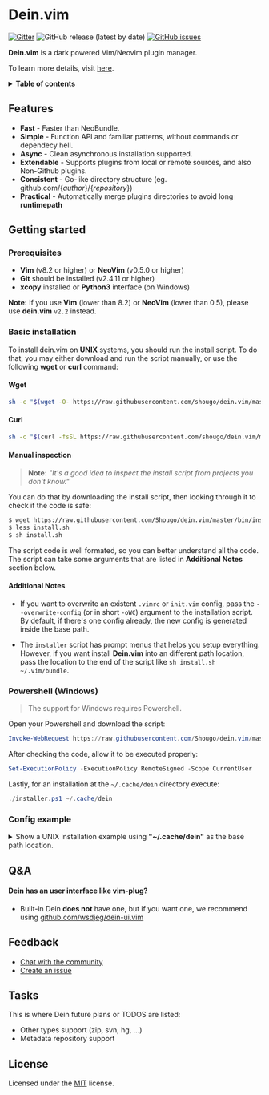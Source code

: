 # Dein.vim

[![Gitter](https://img.shields.io/gitter/room/Shougo/dein.vim?color=mediumaquamarine)](https://gitter.im/Shougo/dein.vim)
![GitHub release (latest by date)](https://img.shields.io/github/v/release/Shougo/dein.vim?color=mediumaquamarine)
[![GitHub issues](https://img.shields.io/github/issues/shougo/dein.vim?color=mediumaquamarine)](https://github.com/Shougo/dein.vim/issues)


**Dein.vim** is a dark powered Vim/Neovim plugin manager.

To learn more details, visit [here](doc/dein.txt).

<details>
 <summary><strong>Table of contents</strong></summary>
 <br/>

<!-- vim-markdown-toc GFM -->

- [Dein.vim](#deinvim)
  - [Features](#features)
  - [Getting started](#getting-started)
    - [Prerequisites](#prerequisites)
    - [Basic installation](#basic-installation)
      - [Wget](#wget)
      - [Curl](#curl)
      - [Manual inspection](#manual-inspection)
      - [Additional Notes](#additional-notes)
    - [Powershell (Windows)](#powershell-windows)
    - [Config example](#config-example)
  - [Q&A](#qa)
      - [Dein supports NeoBundle?](#dein-supports-neobundle)
      - [Dein has an user interface like vim-plug?](#dein-has-an-user-interface-like-vim-plug)
  - [Feedback](#feedback)
  - [Tasks](#tasks)
  - [License](#license)

<!-- vim-markdown-toc -->

<br/>
</details>


## Features

- **Fast** - Faster than NeoBundle.
- **Simple** - Function API and familiar patterns, without commands or
  dependecy hell.
- **Async** - Clean asynchronous installation supported.
- **Extendable** - Supports plugins from local or remote sources, and also
  Non-Github plugins.
- **Consistent** - Go-like directory structure (eg.
  github.com/{_author_}/{_repository_})
- **Practical** - Automatically merge plugins directories to avoid long
  **runtimepath**


## Getting started


### Prerequisites

- **Vim** (v8.2 or higher) or **NeoVim** (v0.5.0 or higher)
- **Git** should be installed (v2.4.11 or higher)
- **xcopy** installed or **Python3** interface (on Windows)

**Note:** If you use **Vim** (lower than 8.2) or **NeoVim** (lower than 0.5),
please use **dein.vim** `v2.2` instead.


### Basic installation

To install dein.vim on **UNIX** systems, you should run the install script. To
do that, you may either download and run the script manually, or use the
following **wget** or **curl** command:


#### Wget

```sh
sh -c "$(wget -O- https://raw.githubusercontent.com/shougo/dein.vim/master/bin/installer.sh)"
```


#### Curl

```sh
sh -c "$(curl -fsSL https://raw.githubusercontent.com/shougo/dein.vim/master/bin/installer.sh)"
```


#### Manual inspection

> **Note:** _"It's a good idea to inspect the install script from projects you
> don't know."_

You can do that by downloading the install script, then looking through it to
check if the code is safe:

```sh
$ wget https://raw.githubusercontent.com/Shougo/dein.vim/master/bin/installer.sh
$ less install.sh
$ sh install.sh
```

The script code is well formated, so you can better understand all the code.
The script can take some arguments that are listed in **Additional Notes**
section below.


#### Additional Notes

- If you want to overwrite an existent `.vimrc` or `init.vim` config, pass the
  `--overwrite-config` (or in short `-oWC`) argument to the installation
  script. By default, if there's one config already, the new config is
  generated inside the base path.

- The `installer` script has prompt menus that helps you setup everything.
  However, if you want install **Dein.vim** into an different path location,
  pass the location to the end of the script like `sh install.sh
  ~/.vim/bundle`.


### Powershell (Windows)

> The support for Windows requires Powershell.

Open your Powershell and download the script:

```powershell
Invoke-WebRequest https://raw.githubusercontent.com/Shougo/dein.vim/master/bin/installer.ps1 -OutFile installer.ps1
```

After checking the code, allow it to be executed properly:

```powershell
Set-ExecutionPolicy -ExecutionPolicy RemoteSigned -Scope CurrentUser
```

Lastly, for an installation at the `~/.cache/dein` directory execute:

```powershell
./installer.ps1 ~/.cache/dein
```


### Config example

<details>
  <summary>
    Show a UNIX installation example using <strong>"~/.cache/dein"</strong> as
    the base path location.
  </summary>

```vim
" Ward off unexpected things that your distro might have made, as
" well as sanely reset options when re-sourcing .vimrc
set nocompatible

" Set dein runtime path (required)
set runtimepath+=/home/{Your username}/.cache/dein/repos/github.com/Shougo/dein.vim

" Call dein initialization (required)
call dein#begin('/home/{Your username}/.cache/dein/')

call dein#add('/home/{Your username}/.cache/dein/repos/github.com/Shougo/dein.vim')

" Your plugins go here:
"call dein#add('Shougo/neosnippet.vim')
"call dein#add('Shougo/neosnippet-snippets')

" Finish dein initialization (required)
call dein#end()

" Attempt to determine the type of a file based on its name and possibly its
" contents. Use this to allow intelligent auto-indenting for each filetype,
" and for plugins that are filetype specific.
if has('filetype')
  filetype indent plugin on
endif

" Enable syntax highlighting
if has('syntax')
  syntax on
endif

" Uncomment if you want to install not-installed plugins on startup.
"if dein#check_install()
" call dein#install()
"endif
```
</details>


## Q&A


#### Dein has an user interface like vim-plug?

- Built-in Dein **does not** have one, but if you want one, we recommend using
  [github.com/wsdjeg/dein-ui.vim](https://github.com/wsdjeg/dein-ui.vim)


## Feedback

- [Chat with the community](https://gitter.im/Shougo/dein.vim)
- [Create an issue](https://github.com/Shougo/dein.vim/issues)


## Tasks

This is where Dein future plans or TODOS are listed:

- Other types support (zip, svn, hg, ...)
- Metadata repository support


## License

Licensed under the [MIT](LICENSE) license.
